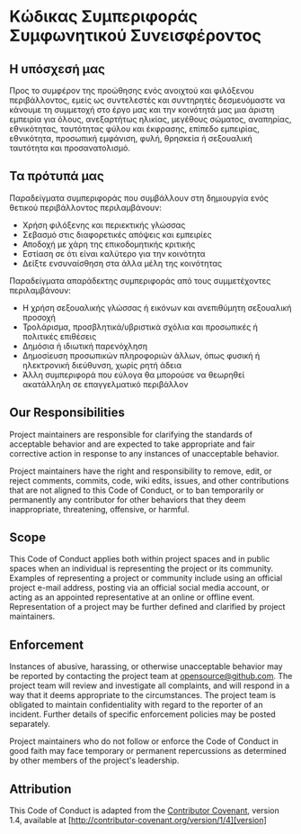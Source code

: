 # Κώδικας Συμπεριφοράς Συμφωνητικού Συνεισφέροντος

## Η υπόσχεσή μας

Προς το συμφέρον της προώθησης ενός ανοιχτού και φιλόξενου περιβάλλοντος, εμείς ως συντελεστές και συντηρητές δεσμευόμαστε να κάνουμε τη συμμετοχή στο έργο μας και την κοινότητά μας μια άριστη εμπειρία για όλους, ανεξαρτήτως ηλικίας, μεγέθους σώματος, αναπηρίας, εθνικότητας, ταυτότητας φύλου και έκφρασης, επίπεδο εμπειρίας, εθνικότητα, προσωπική εμφάνιση, φυλή, θρησκεία ή σεξουαλική ταυτότητα και προσανατολισμό.

## Τα πρότυπά μας

Παραδείγματα συμπεριφοράς που συμβάλλουν στη δημιουργία ενός θετικού περιβάλλοντος περιλαμβάνουν:

* Χρήση φιλόξενης και περιεκτικής γλώσσας
* Σεβασμό στις διαφορετικές απόψεις και εμπειρίες
* Αποδοχή με χάρη της επικοδομητικής κριτικής
* Εστίαση σε ότι είναι καλύτερο για την κοινότητα
* Δείξτε ενσυναίσθηση στα άλλα μέλη της κοινότητας

Παραδείγματα απαράδεκτης συμπεριφοράς από τους συμμετέχοντες περιλαμβάνουν:

* Η χρήση σεξουαλικής γλώσσας ή εικόνων και ανεπιθύμητη σεξουαλική προσοχή
* Τρολάρισμα, προσβλητικά/υβριστικά σχόλια και προσωπικές ή πολιτικές επιθέσεις
* Δημόσια ή ιδιωτική παρενόχληση
* Δημοσίευση προσωπικών πληροφοριών άλλων, όπως φυσική ή ηλεκτρονική διεύθυνση, χωρίς ρητή άδεια
* Άλλη συμπεριφορά που εύλογα θα μπορούσε να θεωρηθεί ακατάλληλη σε επαγγελματικό περιβάλλον

## Our Responsibilities

Project maintainers are responsible for clarifying the standards of acceptable behavior and are expected to take appropriate and fair corrective action in response to any instances of unacceptable behavior.

Project maintainers have the right and responsibility to remove, edit, or reject comments, commits, code, wiki edits, issues, and other contributions that are not aligned to this Code of Conduct, or to ban temporarily or permanently any contributor for other behaviors that they deem inappropriate, threatening, offensive, or harmful.

## Scope

This Code of Conduct applies both within project spaces and in public spaces when an individual is representing the project or its community. Examples of representing a project or community include using an official project e-mail address, posting via an official social media account, or acting as an appointed representative at an online or offline event. Representation of a project may be further defined and clarified by project maintainers.

## Enforcement

Instances of abusive, harassing, or otherwise unacceptable behavior may be reported by contacting the project team at opensource@github.com. The project team will review and investigate all complaints, and will respond in a way that it deems appropriate to the circumstances. The project team is obligated to maintain confidentiality with regard to the reporter of an incident. Further details of specific enforcement policies may be posted separately.

Project maintainers who do not follow or enforce the Code of Conduct in good faith may face temporary or permanent repercussions as determined by other members of the project's leadership.

## Attribution

This Code of Conduct is adapted from the [Contributor Covenant][homepage], version 1.4, available at [http://contributor-covenant.org/version/1/4][version]

[homepage]: http://contributor-covenant.org
[version]: http://contributor-covenant.org/version/1/4/
